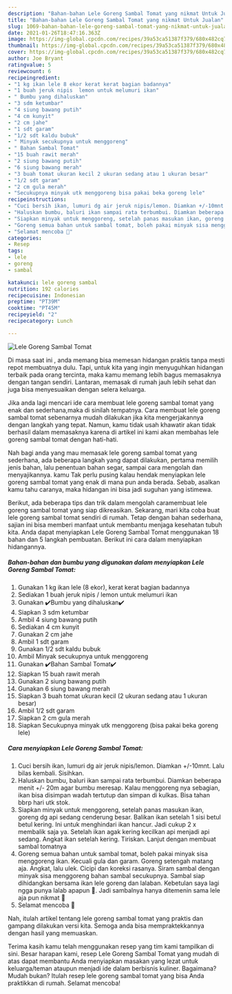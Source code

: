 ```yaml
---
description: "Bahan-bahan Lele Goreng Sambal Tomat yang nikmat Untuk Jualan"
title: "Bahan-bahan Lele Goreng Sambal Tomat yang nikmat Untuk Jualan"
slug: 1069-bahan-bahan-lele-goreng-sambal-tomat-yang-nikmat-untuk-jualan
date: 2021-01-26T18:47:16.363Z
image: https://img-global.cpcdn.com/recipes/39a53ca51387f379/680x482cq70/lele-goreng-sambal-tomat-foto-resep-utama.jpg
thumbnail: https://img-global.cpcdn.com/recipes/39a53ca51387f379/680x482cq70/lele-goreng-sambal-tomat-foto-resep-utama.jpg
cover: https://img-global.cpcdn.com/recipes/39a53ca51387f379/680x482cq70/lele-goreng-sambal-tomat-foto-resep-utama.jpg
author: Joe Bryant
ratingvalue: 5
reviewcount: 6
recipeingredient:
- "1 kg ikan lele 8 ekor kerat kerat bagian badannya"
- "1 buah jeruk nipis  lemon untuk melumuri ikan"
- " Bumbu yang dihaluskan"
- "3 sdm ketumbar"
- "4 siung bawang putih"
- "4 cm kunyit"
- "2 cm jahe"
- "1 sdt garam"
- "1/2 sdt kaldu bubuk"
- " Minyak secukupnya untuk menggoreng"
- " Bahan Sambal Tomat"
- "15 buah rawit merah"
- "2 siung bawang putih"
- "6 siung bawang merah"
- "3 buah tomat ukuran kecil 2 ukuran sedang atau 1 ukuran besar"
- "1/2 sdt garam"
- "2 cm gula merah"
- "Secukupnya minyak utk menggoreng bisa pakai beka goreng lele"
recipeinstructions:
- "Cuci bersih ikan, lumuri dg air jeruk nipis/lemon. Diamkan +/-10mnt. Lalu bilas kembali. Sisihkan."
- "Haluskan bumbu, baluri ikan sampai rata terbumbui. Diamkan beberapa menit +/- 20m agar bumbu meresap. Kalau menggoreng nya sebagian, ikan bisa disimpan wadah tertutup dan simpan di kulkas. Bisa tahan bbrp hari utk stok."
- "Siapkan minyak untuk menggoreng, setelah panas masukan ikan, goreng dg api sedang cenderung besar. Balikan ikan setelah 1 sisi betul betul kering. Ini untuk menghindari ikan hancur. Jadi cukup 2 x membalik saja ya. Setelah ikan agak kering kecilkan api menjadi api sedang. Angkat ikan setelah kering. Tiriskan. Lanjut dengan membuat sambal tomatnya"
- "Goreng semua bahan untuk sambal tomat, boleh pakai minyak sisa menggoreng ikan. Kecuali gula dan garam. Goreng setengah matang aja. Angkat, lalu ulek. Cicipi dan koreksi rasanya. Siram sambal dengan minyak sisa menggoreng bahan sambal secukupnya. Sambal siap dihidangkan bersama ikan lele goreng dan lalaban. Kebetulan saya lagi ngga punya lalab apapun 🤭. Jadi sambalnya hanya ditemenin sama lele aja pun nikmat 🤤"
- "Selamat mencoba 🤗"
categories:
- Resep
tags:
- lele
- goreng
- sambal

katakunci: lele goreng sambal 
nutrition: 192 calories
recipecuisine: Indonesian
preptime: "PT39M"
cooktime: "PT45M"
recipeyield: "2"
recipecategory: Lunch

---
```



![Lele Goreng Sambal Tomat](https://img-global.cpcdn.com/recipes/39a53ca51387f379/680x482cq70/lele-goreng-sambal-tomat-foto-resep-utama.jpg)

Di masa  saat ini , anda memang bisa memesan hidangan praktis tanpa mesti repot membuatnya dulu. Tapi, untuk kita yang ingin menyuguhkan hidangan terbaik pada orang tercinta, maka kamu memang lebih bagus memasaknya dengan tangan sendiri. Lantaran, memasak di rumah jauh lebih sehat dan juga bisa menyesuaikan dengan selera keluarga.

Jika anda lagi mencari ide cara membuat lele goreng sambal tomat yang enak dan sederhana,maka di sinilah tempatnya. Cara membuat lele goreng sambal tomat  sebenarnya mudah dilakukan jika kita mengerjakannya dengan langkah yang tepat. Namun, kamu tidak usah khawatir akan tidak berhasil dalam memasaknya 
karena di artikel ini kami akan membahas lele goreng sambal tomat dengan hati-hati.  



Nah bagi anda yang mau memasak lele goreng sambal tomat yang sederhana, ada beberapa langkah yang dapat dilakukan, pertama memilih jenis bahan, lalu penentuan bahan segar, sampai cara mengolah dan menyajikannya. kamu Tak perlu pusing kalau hendak menyiapkan lele goreng sambal tomat yang enak di mana pun anda berada. Sebab, asalkan kamu  tahu caranya, maka hidangan ini bisa jadi suguhan yang istimewa.

Berikut, ada beberapa tips dan trik dalam mengolah caramembuat lele goreng sambal tomat yang siap dikreasikan. Sekarang, mari kita coba buat lele goreng sambal tomat sendiri di rumah. Tetap dengan bahan sederhana, sajian ini bisa memberi manfaat untuk membantu menjaga kesehatan tubuh kita. Anda dapat menyiapkan Lele Goreng Sambal Tomat menggunakan 18 bahan dan 5 langkah pembuatan. Berikut ini cara dalam menyiapkan hidangannya.

<!--inarticleads1-->

##### Bahan-bahan dan bumbu yang digunakan dalam menyiapkan Lele Goreng Sambal Tomat:

1. Gunakan 1 kg ikan lele (8 ekor), kerat kerat bagian badannya
1. Sediakan 1 buah jeruk nipis / lemon untuk melumuri ikan
1. Gunakan  ✔️Bumbu yang dihaluskan✔️
1. Siapkan 3 sdm ketumbar
1. Ambil 4 siung bawang putih
1. Sediakan 4 cm kunyit
1. Gunakan 2 cm jahe
1. Ambil 1 sdt garam
1. Gunakan 1/2 sdt kaldu bubuk
1. Ambil  Minyak secukupnya untuk menggoreng
1. Gunakan  ✔️Bahan Sambal Tomat✔️
1. Siapkan 15 buah rawit merah
1. Gunakan 2 siung bawang putih
1. Gunakan 6 siung bawang merah
1. Siapkan 3 buah tomat ukuran kecil (2 ukuran sedang atau 1 ukuran besar)
1. Ambil 1/2 sdt garam
1. Siapkan 2 cm gula merah
1. Siapkan Secukupnya minyak utk menggoreng (bisa pakai beka goreng lele)




<!--inarticleads2-->

##### Cara menyiapkan Lele Goreng Sambal Tomat:

1. Cuci bersih ikan, lumuri dg air jeruk nipis/lemon. Diamkan +/-10mnt. Lalu bilas kembali. Sisihkan.
1. Haluskan bumbu, baluri ikan sampai rata terbumbui. Diamkan beberapa menit +/- 20m agar bumbu meresap. Kalau menggoreng nya sebagian, ikan bisa disimpan wadah tertutup dan simpan di kulkas. Bisa tahan bbrp hari utk stok.
1. Siapkan minyak untuk menggoreng, setelah panas masukan ikan, goreng dg api sedang cenderung besar. Balikan ikan setelah 1 sisi betul betul kering. Ini untuk menghindari ikan hancur. Jadi cukup 2 x membalik saja ya. Setelah ikan agak kering kecilkan api menjadi api sedang. Angkat ikan setelah kering. Tiriskan. Lanjut dengan membuat sambal tomatnya
1. Goreng semua bahan untuk sambal tomat, boleh pakai minyak sisa menggoreng ikan. Kecuali gula dan garam. Goreng setengah matang aja. Angkat, lalu ulek. Cicipi dan koreksi rasanya. Siram sambal dengan minyak sisa menggoreng bahan sambal secukupnya. Sambal siap dihidangkan bersama ikan lele goreng dan lalaban. Kebetulan saya lagi ngga punya lalab apapun 🤭. Jadi sambalnya hanya ditemenin sama lele aja pun nikmat 🤤
1. Selamat mencoba 🤗




Nah, itulah artikel tentang  lele goreng sambal tomat  yang praktis dan gampang dilakukan versi kita. Semoga anda bisa mempraktekkannya dengan hasil yang memuaskan. 

Terima kasih kamu telah menggunakan resep yang tim kami tampilkan di sini. Besar harapan kami, resep  Lele Goreng Sambal Tomat yang mudah di atas dapat membantu Anda menyiapkan masakan yang lezat untuk keluarga/teman ataupun menjadi ide dalam berbisnis kuliner. Bagaimana? Mudah bukan? Itulah resep lele goreng sambal tomat yang bisa Anda praktikkan di rumah. Selamat mencoba!

